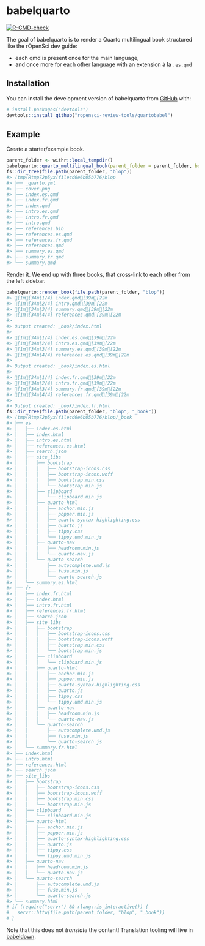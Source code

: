 
<!-- README.md is generated from README.Rmd. Please edit that file -->

# babelquarto

<!-- badges: start -->

[![R-CMD-check](https://github.com/ropensci-review-tools/quartobabel/actions/workflows/R-CMD-check.yaml/badge.svg)](https://github.com/ropensci-review-tools/quartobabel/actions/workflows/R-CMD-check.yaml)
<!-- badges: end -->

The goal of babelquarto is to render a Quarto multilingual book
structured like the rOpenSci dev guide:

- each qmd is present once for the main language,
- and once more for each other language with an extension à la `.es.qmd`

## Installation

You can install the development version of babelquarto from
[GitHub](https://github.com/) with:

``` r
# install.packages("devtools")
devtools::install_github("ropensci-review-tools/quartobabel")
```

## Example

Create a starter/example book.

``` r
parent_folder <- withr::local_tempdir()
babelquarto::quarto_multilingual_book(parent_folder = parent_folder, book_folder = "blop")
fs::dir_tree(file.path(parent_folder, "blop"))
#> /tmp/Rtmp72p5yx/filecd0e6b05b776/blop
#> ├── _quarto.yml
#> ├── cover.png
#> ├── index.es.qmd
#> ├── index.fr.qmd
#> ├── index.qmd
#> ├── intro.es.qmd
#> ├── intro.fr.qmd
#> ├── intro.qmd
#> ├── references.bib
#> ├── references.es.qmd
#> ├── references.fr.qmd
#> ├── references.qmd
#> ├── summary.es.qmd
#> ├── summary.fr.qmd
#> └── summary.qmd
```

Render it. We end up with three books, that cross-link to each other
from the left sidebar.

``` r
babelquarto::render_book(file.path(parent_folder, "blop"))
#> [1m[34m[1/4] index.qmd[39m[22m
#> [1m[34m[2/4] intro.qmd[39m[22m
#> [1m[34m[3/4] summary.qmd[39m[22m
#> [1m[34m[4/4] references.qmd[39m[22m
#> 
#> Output created: _book/index.html
#> 
#> [1m[34m[1/4] index.es.qmd[39m[22m
#> [1m[34m[2/4] intro.es.qmd[39m[22m
#> [1m[34m[3/4] summary.es.qmd[39m[22m
#> [1m[34m[4/4] references.es.qmd[39m[22m
#> 
#> Output created: _book/index.es.html
#> 
#> [1m[34m[1/4] index.fr.qmd[39m[22m
#> [1m[34m[2/4] intro.fr.qmd[39m[22m
#> [1m[34m[3/4] summary.fr.qmd[39m[22m
#> [1m[34m[4/4] references.fr.qmd[39m[22m
#> 
#> Output created: _book/index.fr.html
fs::dir_tree(file.path(parent_folder, "blop", "_book"))
#> /tmp/Rtmp72p5yx/filecd0e6b05b776/blop/_book
#> ├── es
#> │   ├── index.es.html
#> │   ├── index.html
#> │   ├── intro.es.html
#> │   ├── references.es.html
#> │   ├── search.json
#> │   ├── site_libs
#> │   │   ├── bootstrap
#> │   │   │   ├── bootstrap-icons.css
#> │   │   │   ├── bootstrap-icons.woff
#> │   │   │   ├── bootstrap.min.css
#> │   │   │   └── bootstrap.min.js
#> │   │   ├── clipboard
#> │   │   │   └── clipboard.min.js
#> │   │   ├── quarto-html
#> │   │   │   ├── anchor.min.js
#> │   │   │   ├── popper.min.js
#> │   │   │   ├── quarto-syntax-highlighting.css
#> │   │   │   ├── quarto.js
#> │   │   │   ├── tippy.css
#> │   │   │   └── tippy.umd.min.js
#> │   │   ├── quarto-nav
#> │   │   │   ├── headroom.min.js
#> │   │   │   └── quarto-nav.js
#> │   │   └── quarto-search
#> │   │       ├── autocomplete.umd.js
#> │   │       ├── fuse.min.js
#> │   │       └── quarto-search.js
#> │   └── summary.es.html
#> ├── fr
#> │   ├── index.fr.html
#> │   ├── index.html
#> │   ├── intro.fr.html
#> │   ├── references.fr.html
#> │   ├── search.json
#> │   ├── site_libs
#> │   │   ├── bootstrap
#> │   │   │   ├── bootstrap-icons.css
#> │   │   │   ├── bootstrap-icons.woff
#> │   │   │   ├── bootstrap.min.css
#> │   │   │   └── bootstrap.min.js
#> │   │   ├── clipboard
#> │   │   │   └── clipboard.min.js
#> │   │   ├── quarto-html
#> │   │   │   ├── anchor.min.js
#> │   │   │   ├── popper.min.js
#> │   │   │   ├── quarto-syntax-highlighting.css
#> │   │   │   ├── quarto.js
#> │   │   │   ├── tippy.css
#> │   │   │   └── tippy.umd.min.js
#> │   │   ├── quarto-nav
#> │   │   │   ├── headroom.min.js
#> │   │   │   └── quarto-nav.js
#> │   │   └── quarto-search
#> │   │       ├── autocomplete.umd.js
#> │   │       ├── fuse.min.js
#> │   │       └── quarto-search.js
#> │   └── summary.fr.html
#> ├── index.html
#> ├── intro.html
#> ├── references.html
#> ├── search.json
#> ├── site_libs
#> │   ├── bootstrap
#> │   │   ├── bootstrap-icons.css
#> │   │   ├── bootstrap-icons.woff
#> │   │   ├── bootstrap.min.css
#> │   │   └── bootstrap.min.js
#> │   ├── clipboard
#> │   │   └── clipboard.min.js
#> │   ├── quarto-html
#> │   │   ├── anchor.min.js
#> │   │   ├── popper.min.js
#> │   │   ├── quarto-syntax-highlighting.css
#> │   │   ├── quarto.js
#> │   │   ├── tippy.css
#> │   │   └── tippy.umd.min.js
#> │   ├── quarto-nav
#> │   │   ├── headroom.min.js
#> │   │   └── quarto-nav.js
#> │   └── quarto-search
#> │       ├── autocomplete.umd.js
#> │       ├── fuse.min.js
#> │       └── quarto-search.js
#> └── summary.html
# if (require("servr") && rlang::is_interactive()) {
#   servr::httw(file.path(parent_folder, "blop", "_book"))
# }
```

Note that this does not *translate* the content! Translation tooling
will live in [babeldown](https://docs.ropensci.org/babeldown).
